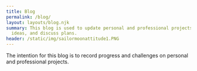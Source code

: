 ```yaml
---
title: Blog
permalink: /blog/
layout: layouts/blog.njk
summary: This blog is used to update personal and professional projects, record
  ideas, and discuss plans.
header: /static/img/sailormoonattitude1.PNG
---
```

The intention for this blog is to record progress and challenges on personal and professional projects.
